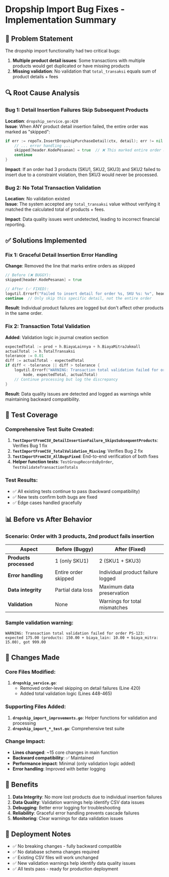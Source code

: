 # Dropship Import Bug Fixes - Implementation Summary

## 🎯 Problem Statement
The dropship import functionality had two critical bugs:

1. **Multiple product detail issues**: Some transactions with multiple products would get duplicated or have missing products
2. **Missing validation**: No validation that `total_transaksi` equals sum of product details + fees

## 🔍 Root Cause Analysis

### Bug 1: Detail Insertion Failures Skip Subsequent Products  
**Location**: `dropship_service.go:420`  
**Issue**: When ANY product detail insertion failed, the entire order was marked as "skipped":
```go
if err := repoTx.InsertDropshipPurchaseDetail(ctx, detail); err != nil {
    // ... error handling ...
    skipped[header.KodePesanan] = true  // ❌ This marked entire order as skipped
    continue
}
```

**Impact**: If an order had 3 products (SKU1, SKU2, SKU3) and SKU2 failed to insert due to a constraint violation, then SKU3 would never be processed.

### Bug 2: No Total Transaction Validation
**Location**: No validation existed  
**Issue**: The system accepted any `total_transaksi` value without verifying it matched the calculated total of products + fees.

**Impact**: Data quality issues went undetected, leading to incorrect financial reporting.

## ✅ Solutions Implemented

### Fix 1: Graceful Detail Insertion Error Handling
**Change**: Removed the line that marks entire orders as skipped
```go
// Before (❌ BUGGY):
skipped[header.KodePesanan] = true

// After (✅ FIXED):
logutil.Errorf("Failed to insert detail for order %s, SKU %s: %v", header.KodePesanan, detail.SKU, err)
continue  // Only skip this specific detail, not the entire order
```

**Result**: Individual product failures are logged but don't affect other products in the same order.

### Fix 2: Transaction Total Validation
**Added**: Validation logic in journal creation section
```go
expectedTotal := prod + h.BiayaLainnya + h.BiayaMitraJakmall
actualTotal := h.TotalTransaksi
tolerance := 0.01
diff := actualTotal - expectedTotal
if diff < -tolerance || diff > tolerance {
    logutil.Errorf("WARNING: Transaction total validation failed for order %s: expected %.2f, got %.2f", 
        kode, expectedTotal, actualTotal)
    // Continue processing but log the discrepancy
}
```

**Result**: Data quality issues are detected and logged as warnings while maintaining backward compatibility.

## 🧪 Test Coverage

### Comprehensive Test Suite Created:
1. **`TestImportFromCSV_DetailInsertionFailure_SkipsSubsequentProducts`**: Verifies Bug 1 fix
2. **`TestImportFromCSV_TotalValidation_Missing`**: Verifies Bug 2 fix  
3. **`TestImportFromCSV_AllBugsFixed`**: End-to-end verification of both fixes
4. **Helper function tests**: `TestGroupRecordsByOrder`, `TestValidateTransactionTotals`

### Test Results:
- ✅ All existing tests continue to pass (backward compatibility)
- ✅ New tests confirm both bugs are fixed
- ✅ Edge cases handled gracefully

## 📊 Before vs After Behavior

### Scenario: Order with 3 products, 2nd product fails insertion

| Aspect | Before (Buggy) | After (Fixed) |
|--------|----------------|---------------|
| **Products processed** | 1 (only SKU1) | 2 (SKU1 + SKU3) |
| **Error handling** | Entire order skipped | Individual product failure logged |
| **Data integrity** | Partial data loss | Maximum data preservation |
| **Validation** | None | Warnings for total mismatches |

### Sample validation warning:
```
WARNING: Transaction total validation failed for order PS-123: 
expected 175.00 (products: 150.00 + biaya_lain: 10.00 + biaya_mitra: 15.00), got 999.00
```

## 🔧 Changes Made

### Core Files Modified:
1. **`dropship_service.go`**: 
   - Removed order-level skipping on detail failures (Line 420)
   - Added total validation logic (Lines 448-465)

### Supporting Files Added:
1. **`dropship_import_improvements.go`**: Helper functions for validation and processing
2. **`dropship_import_*_test.go`**: Comprehensive test suite

### Change Impact:
- **Lines changed**: ~15 core changes in main function
- **Backward compatibility**: ✅ Maintained 
- **Performance impact**: Minimal (only validation logic added)
- **Error handling**: Improved with better logging

## 🎉 Benefits

1. **Data Integrity**: No more lost products due to individual insertion failures
2. **Data Quality**: Validation warnings help identify CSV data issues  
3. **Debugging**: Better error logging for troubleshooting
4. **Reliability**: Graceful error handling prevents cascade failures
5. **Monitoring**: Clear warnings for data validation issues

## 🚀 Deployment Notes

- ✅ No breaking changes - fully backward compatible
- ✅ No database schema changes required
- ✅ Existing CSV files will work unchanged
- ✅ New validation warnings help identify data quality issues
- ✅ All tests pass - ready for production deployment